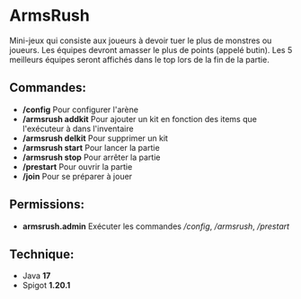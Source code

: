 # ArmsRush

Mini-jeux qui consiste aux joueurs à devoir tuer le plus de monstres ou joueurs. 
Les équipes devront amasser le plus de points (appelé butin). Les 5 meilleurs équipes seront affichés dans le top lors 
de la fin de la partie.

## Commandes:
- **/config** Pour configurer l'arène
- **/armsrush addkit** Pour ajouter un kit en fonction des items que l'exécuteur à dans l'inventaire
- **/armsrush delkit** Pour supprimer un kit
- **/armsrush start** Pour lancer la partie
- **/armsrush stop** Pour arrêter la partie
- **/prestart** Pour ouvrir la partie
- **/join** Pour se préparer à jouer

## Permissions:
- **armsrush.admin** Exécuter les commandes */config*, */armsrush*, */prestart*

## Technique:
- Java **17**
- Spigot **1.20.1**